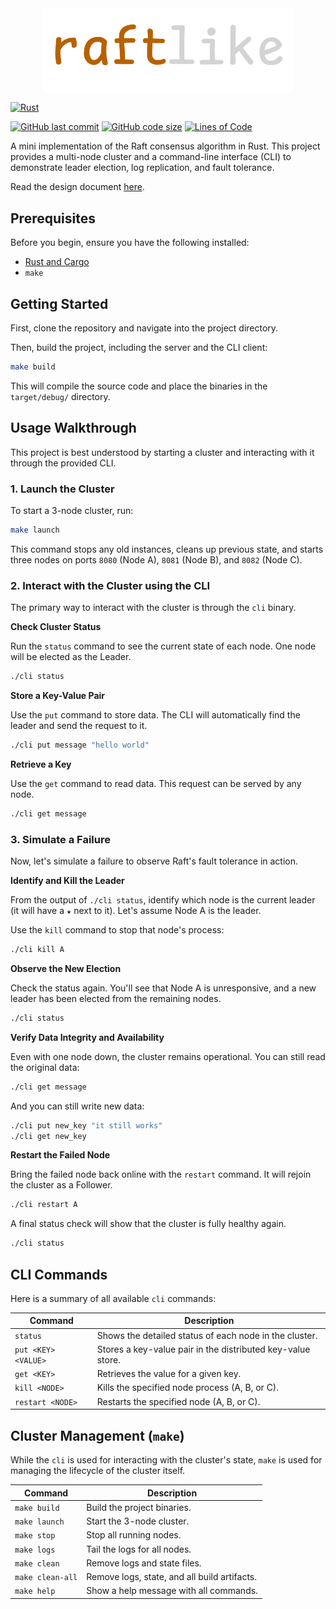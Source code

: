 <div align="center">
<img src="assets/logo.png" alt="raftlike logo" width="400"/>
</div>

[![Rust](https://img.shields.io/badge/rust-1.90.0-orange.svg)](https://www.rust-lang.org/)

[![GitHub last commit](https://img.shields.io/github/last-commit/brunozalc/raftlike)](https://github.com/brunozalc/raftlike)
[![GitHub code size](https://img.shields.io/github/languages/code-size/brunozalc/raftlike)](https://github.com/brunozalc/raftlike)
[![Lines of Code](https://tokei.rs/b1/github/brunozalc/raftlike)](https://github.com/brunozalc/raftlike)

A mini implementation of the Raft consensus algorithm in Rust. This project provides a multi-node cluster and a command-line interface (CLI) to demonstrate leader election, log replication, and fault tolerance.

Read the design document [here](https://github.com/brunozalc/raftlike/blob/main/design.pdf).

## Prerequisites

Before you begin, ensure you have the following installed:

- [Rust and Cargo](https://www.rust-lang.org/tools/install)
- `make`

## Getting Started

First, clone the repository and navigate into the project directory.

Then, build the project, including the server and the CLI client:

```sh
make build
```

This will compile the source code and place the binaries in the `target/debug/` directory.

## Usage Walkthrough

This project is best understood by starting a cluster and interacting with it through the provided CLI.

### 1. Launch the Cluster

To start a 3-node cluster, run:

```sh
make launch
```

This command stops any old instances, cleans up previous state, and starts three nodes on ports `8080` (Node A), `8081` (Node B), and `8082` (Node C).

### 2. Interact with the Cluster using the CLI

The primary way to interact with the cluster is through the `cli` binary.

**Check Cluster Status**

Run the `status` command to see the current state of each node. One node will be elected as the Leader.

```sh
./cli status
```

**Store a Key-Value Pair**

Use the `put` command to store data. The CLI will automatically find the leader and send the request to it.

```sh
./cli put message "hello world"
```

**Retrieve a Key**

Use the `get` command to read data. This request can be served by any node.

```sh
./cli get message
```

### 3. Simulate a Failure

Now, let's simulate a failure to observe Raft's fault tolerance in action.

**Identify and Kill the Leader**

From the output of `./cli status`, identify which node is the current leader (it will have a `★` next to it). Let's assume Node A is the leader.

Use the `kill` command to stop that node's process:

```sh
./cli kill A
```

**Observe the New Election**

Check the status again. You'll see that Node A is unresponsive, and a new leader has been elected from the remaining nodes.

```sh
./cli status
```

**Verify Data Integrity and Availability**

Even with one node down, the cluster remains operational. You can still read the original data:

```sh
./cli get message
```

And you can still write new data:

```sh
./cli put new_key "it still works"
./cli get new_key
```

**Restart the Failed Node**

Bring the failed node back online with the `restart` command. It will rejoin the cluster as a Follower.

```sh
./cli restart A
```

A final status check will show that the cluster is fully healthy again.

```sh
./cli status
```

## CLI Commands

Here is a summary of all available `cli` commands:

| Command             | Description                                                 |
| ------------------- | ----------------------------------------------------------- |
| `status`            | Shows the detailed status of each node in the cluster.      |
| `put <KEY> <VALUE>` | Stores a key-value pair in the distributed key-value store. |
| `get <KEY>`         | Retrieves the value for a given key.                        |
| `kill <NODE>`       | Kills the specified node process (A, B, or C).              |
| `restart <NODE>`    | Restarts the specified node (A, B, or C).                   |

## Cluster Management (`make`)

While the `cli` is used for interacting with the cluster's state, `make` is used for managing the lifecycle of the cluster itself.

| Command          | Description                                  |
| ---------------- | -------------------------------------------- |
| `make build`     | Build the project binaries.                  |
| `make launch`    | Start the 3-node cluster.                    |
| `make stop`      | Stop all running nodes.                      |
| `make logs`      | Tail the logs for all nodes.                 |
| `make clean`     | Remove logs and state files.                 |
| `make clean-all` | Remove logs, state, and all build artifacts. |
| `make help`      | Show a help message with all commands.       |
